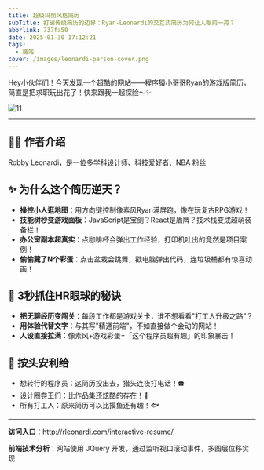 ```yaml
---
title: 超级玛丽风格简历
subTitle: 打破传统简历的边界：Ryan-Leonardi的交互式简历为何让人眼前一亮？
abbrlink: 737fa50
date: 2025-01-30 17:12:21
tags: 
  - 趣站
cover: /images/leonardi-person-cover.png
---
```



Hey小伙伴们！今天发现一个超酷的网站——程序猿小哥哥Ryan的游戏版简历，简直是把求职玩出花了！快来跟我一起探险～✨

![11](/images/leonardi_cover_01.png)

---

## 👨‍💻 作者介绍

Robby Leonardi，是一位多学科设计师、科技爱好者、NBA 粉丝

## ✨ 为什么这个简历逆天？
- **操控小人逛地图**：用方向键控制像素风Ryan满屏跑，像在玩复古RPG游戏！
- **技能树秒变游戏面板**：JavaScript是宝剑？React是盾牌？技术栈变成超萌装备栏！
- **办公室副本超真实**：点咖啡杯会弹出工作经验，打印机吐出的竟然是项目案例！
- **偷偷藏了N个彩蛋**：点击盆栽会跳舞，戳电脑弹出代码，连垃圾桶都有惊喜动画！



## 🚀 3秒抓住HR眼球的秘诀
- **把无聊经历变闯关**：每段工作都是游戏关卡，谁不想看看"打工人升级之路"？  
- **用体验代替文字**：与其写"精通前端"，不如直接做个会动的网站！  
-  **人设直接拉满**：像素风+游戏彩蛋=「这个程序员超有趣」的印象暴击！  


## 🌟 按头安利给
- 想转行的程序员：这简历投出去，猎头连夜打电话！☎️  
- 设计圈卷王们：比作品集还炫酷的存在！🎨  
- 所有打工人：原来简历可以比摸鱼还有趣！🐟  

--- 

**访问入口**：http://rleonardi.com/interactive-resume/

**前端技术分析**：网站使用 JQuery 开发，通过监听视口滚动事件，多图层位移实现
